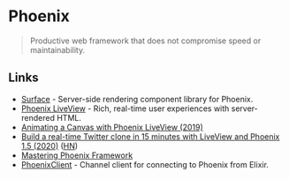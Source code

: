 # Phoenix

> Productive web framework that does not compromise speed or maintainability.

## Links

* [Surface](https://github.com/msaraiva/surface) - Server-side rendering component library for Phoenix.
* [Phoenix LiveView](https://github.com/phoenixframework/phoenix_live_view) - Rich, real-time user experiences with server-rendered HTML.
* [Animating a Canvas with Phoenix LiveView \(2019\)](http://www.petecorey.com/blog/2019/09/02/animating-a-canvas-with-phoenix-liveview/)
* [Build a real-time Twitter clone in 15 minutes with LiveView and Phoenix 1.5 \(2020\)](https://www.phoenixframework.org/blog/build-a-real-time-twitter-clone-in-15-minutes-with-live-view-and-phoenix-1-5) \([HN](https://news.ycombinator.com/item?id=22947341)\)
* [Mastering Phoenix Framework](https://shankardevy.com/phoenix-inside-out-mpf/#mastering-phoenix-framework)
* [PhoenixClient](https://github.com/mobileoverlord/phoenix_client) - Channel client for connecting to Phoenix from Elixir.

